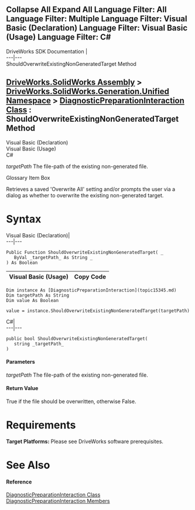        

 Collapse All Expand All  Language Filter: All  Language Filter: Multiple  Language Filter: Visual Basic (Declaration) Language Filter: Visual Basic (Usage) Language Filter: C#  
---  
DriveWorks SDK Documentation  |   
---|---  
ShouldOverwriteExistingNonGeneratedTarget Method   
  
[DriveWorks.SolidWorks Assembly](topic13342.md) > [DriveWorks.SolidWorks.Generation.Unified Namespace](topic15343.md) > [DiagnosticPreparationInteraction Class](topic15345.md) : ShouldOverwriteExistingNonGeneratedTarget Method  
---  
  
Visual Basic (Declaration)    
Visual Basic (Usage)    
C# 

_targetPath_
    The file-path of the existing non-generated file.

Glossary Item Box

Retrieves a saved 'Overwrite All' setting and/or prompts the user via a dialog as whether to overwrite the existing non-generated target. 

# Syntax

Visual Basic (Declaration)|   
---|---  
      
    
    Public Function ShouldOverwriteExistingNonGeneratedTarget( _
       ByVal _targetPath_ As String _
    ) As Boolean  
  
Visual Basic (Usage)| Copy Code  
---|---  
      
    
    Dim instance As [DiagnosticPreparationInteraction](topic15345.md)
    Dim targetPath As String
    Dim value As Boolean
     
    value = instance.ShouldOverwriteExistingNonGeneratedTarget(targetPath)  
  
C#|   
---|---  
      
    
    public bool ShouldOverwriteExistingNonGeneratedTarget( 
       string _targetPath_
    )  
  
#### Parameters

 _targetPath_
    The file-path of the existing non-generated file.

#### Return Value

True if the file should be overwritten, otherwise False.

# Requirements

**Target Platforms:** Please see DriveWorks software prerequisites.

# See Also

#### Reference

[DiagnosticPreparationInteraction Class](topic15345.md)   
[DiagnosticPreparationInteraction Members](topic15346.md)


